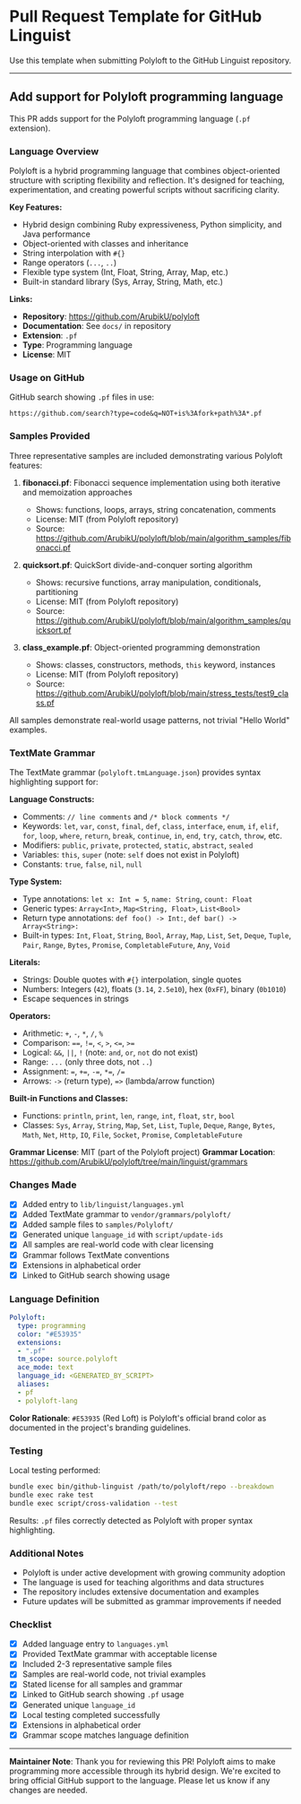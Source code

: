 # Pull Request Template for GitHub Linguist

Use this template when submitting Polyloft to the GitHub Linguist repository.

---

## Add support for Polyloft programming language

This PR adds support for the Polyloft programming language (`.pf` extension).

### Language Overview

Polyloft is a hybrid programming language that combines object-oriented structure with scripting flexibility and reflection. It's designed for teaching, experimentation, and creating powerful scripts without sacrificing clarity.

**Key Features:**
- Hybrid design combining Ruby expressiveness, Python simplicity, and Java performance
- Object-oriented with classes and inheritance
- String interpolation with `#{}`
- Range operators (`...`, `..`)
- Flexible type system (Int, Float, String, Array, Map, etc.)
- Built-in standard library (Sys, Array, String, Math, etc.)

**Links:**
- **Repository**: https://github.com/ArubikU/polyloft
- **Documentation**: See `docs/` in repository
- **Extension**: `.pf`
- **Type**: Programming language
- **License**: MIT

### Usage on GitHub

GitHub search showing `.pf` files in use:
```
https://github.com/search?type=code&q=NOT+is%3Afork+path%3A*.pf
```

### Samples Provided

Three representative samples are included demonstrating various Polyloft features:

1. **fibonacci.pf**: Fibonacci sequence implementation using both iterative and memoization approaches
   - Shows: functions, loops, arrays, string concatenation, comments
   - License: MIT (from Polyloft repository)
   - Source: https://github.com/ArubikU/polyloft/blob/main/algorithm_samples/fibonacci.pf

2. **quicksort.pf**: QuickSort divide-and-conquer sorting algorithm
   - Shows: recursive functions, array manipulation, conditionals, partitioning
   - License: MIT (from Polyloft repository)
   - Source: https://github.com/ArubikU/polyloft/blob/main/algorithm_samples/quicksort.pf

3. **class_example.pf**: Object-oriented programming demonstration
   - Shows: classes, constructors, methods, `this` keyword, instances
   - License: MIT (from Polyloft repository)
   - Source: https://github.com/ArubikU/polyloft/blob/main/stress_tests/test9_class.pf

All samples demonstrate real-world usage patterns, not trivial "Hello World" examples.

### TextMate Grammar

The TextMate grammar (`polyloft.tmLanguage.json`) provides syntax highlighting support for:

**Language Constructs:**
- Comments: `// line comments` and `/* block comments */`
- Keywords: `let`, `var`, `const`, `final`, `def`, `class`, `interface`, `enum`, `if`, `elif`, `for`, `loop`, `where`, `return`, `break`, `continue`, `in`, `end`, `try`, `catch`, `throw`, etc.
- Modifiers: `public`, `private`, `protected`, `static`, `abstract`, `sealed`
- Variables: `this`, `super` (note: `self` does not exist in Polyloft)
- Constants: `true`, `false`, `nil`, `null`

**Type System:**
- Type annotations: `let x: Int = 5`, `name: String`, `count: Float`
- Generic types: `Array<Int>`, `Map<String, Float>`, `List<Bool>`
- Return type annotations: `def foo() -> Int:`, `def bar() -> Array<String>:`
- Built-in types: `Int`, `Float`, `String`, `Bool`, `Array`, `Map`, `List`, `Set`, `Deque`, `Tuple`, `Pair`, `Range`, `Bytes`, `Promise`, `CompletableFuture`, `Any`, `Void`

**Literals:**
- Strings: Double quotes with `#{}` interpolation, single quotes
- Numbers: Integers (`42`), floats (`3.14`, `2.5e10`), hex (`0xFF`), binary (`0b1010`)
- Escape sequences in strings

**Operators:**
- Arithmetic: `+`, `-`, `*`, `/`, `%`
- Comparison: `==`, `!=`, `<`, `>`, `<=`, `>=`
- Logical: `&&`, `||`, `!` (note: `and`, `or`, `not` do not exist)
- Range: `...` (only three dots, not `..`)
- Assignment: `=`, `+=`, `-=`, `*=`, `/=`
- Arrows: `->` (return type), `=>` (lambda/arrow function)

**Built-in Functions and Classes:**
- Functions: `println`, `print`, `len`, `range`, `int`, `float`, `str`, `bool`
- Classes: `Sys`, `Array`, `String`, `Map`, `Set`, `List`, `Tuple`, `Deque`, `Range`, `Bytes`, `Math`, `Net`, `Http`, `IO`, `File`, `Socket`, `Promise`, `CompletableFuture`

**Grammar License**: MIT (part of the Polyloft project)
**Grammar Location**: https://github.com/ArubikU/polyloft/tree/main/linguist/grammars

### Changes Made

- [x] Added entry to `lib/linguist/languages.yml`
- [x] Added TextMate grammar to `vendor/grammars/polyloft/`
- [x] Added sample files to `samples/Polyloft/`
- [x] Generated unique `language_id` with `script/update-ids`
- [x] All samples are real-world code with clear licensing
- [x] Grammar follows TextMate conventions
- [x] Extensions in alphabetical order
- [x] Linked to GitHub search showing usage

### Language Definition

```yaml
Polyloft:
  type: programming
  color: "#E53935"
  extensions:
  - ".pf"
  tm_scope: source.polyloft
  ace_mode: text
  language_id: <GENERATED_BY_SCRIPT>
  aliases:
  - pf
  - polyloft-lang
```

**Color Rationale**: `#E53935` (Red Loft) is Polyloft's official brand color as documented in the project's branding guidelines.

### Testing

Local testing performed:
```bash
bundle exec bin/github-linguist /path/to/polyloft/repo --breakdown
bundle exec rake test
bundle exec script/cross-validation --test
```

Results: `.pf` files correctly detected as Polyloft with proper syntax highlighting.

### Additional Notes

- Polyloft is under active development with growing community adoption
- The language is used for teaching algorithms and data structures
- The repository includes extensive documentation and examples
- Future updates will be submitted as grammar improvements if needed

### Checklist

- [x] Added language entry to `languages.yml`
- [x] Provided TextMate grammar with acceptable license
- [x] Included 2-3 representative sample files
- [x] Samples are real-world code, not trivial examples
- [x] Stated license for all samples and grammar
- [x] Linked to GitHub search showing `.pf` usage
- [x] Generated unique `language_id`
- [x] Local testing completed successfully
- [x] Extensions in alphabetical order
- [x] Grammar scope matches language definition

---

**Maintainer Note**: Thank you for reviewing this PR! Polyloft aims to make programming more accessible through its hybrid design. We're excited to bring official GitHub support to the language. Please let us know if any changes are needed.
